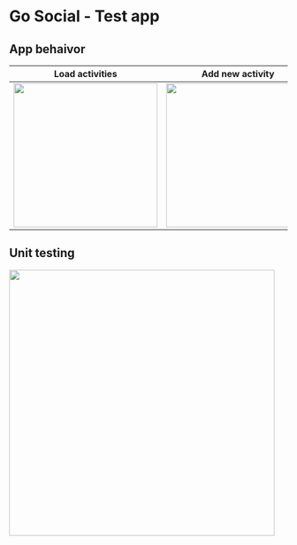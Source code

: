 # Go Social - Test app

## App behaivor

Load activities | Add new activity | Detail Activity | Update Activity
---|---|---|---
<img src="https://user-images.githubusercontent.com/22333076/117590976-951c4280-b0f7-11eb-9010-4e67c4a8086f.gif" width="260"/>|<img src="https://user-images.githubusercontent.com/22333076/117591072-40c59280-b0f8-11eb-9c2f-2875f077fe39.gif" width="260"/> |<img src="https://user-images.githubusercontent.com/22333076/117591086-53d86280-b0f8-11eb-8839-84e0397a3b07.gif" width="260"/> | <img src="https://user-images.githubusercontent.com/22333076/117591196-ec6ee280-b0f8-11eb-9978-a754166cc2ab.gif" width="260"/>



## Unit testing

<img src="https://user-images.githubusercontent.com/22333076/117590792-b03a8280-b0f6-11eb-9b5d-a5f2d1bdf69d.png" width="480"/>


